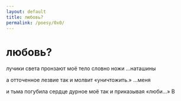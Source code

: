 ```yaml
---
layout: default
title: любовь?
permalink: /poesy/0x0/
---
```


<h1>любовь?</h1>
<p>
лучики света
пронзают моё тело
словно ножи
...наташины

а отточенное лезвие
так и молвит
«уничтожить.»
...меня

и тьма погубила
сердце дурное моё
так и приказывая
«люби...»
                   B
</p>
